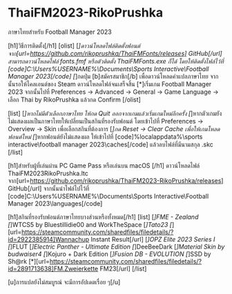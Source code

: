 # ThaiFM2023-RikoPrushka
ภาษาไทยสำหรับ Football Manager 2023

[h1]วิธีการติดตั้ง[/h1]
[olist]
    [*]ดาวน์โหลดไฟล์ติดตั้งฟอนต์จาก[url=https://github.com/rikoprushka/ThaiFMFonts/releases] GitHub[/url]
สามารถดาวน์โหลดไฟล์ fonts.fmf หรือตัวติดตั้ง ThaiFMFonts.exe ก็ได้ โดยให้ติดตั้งไฟล์ไว้ที่
[code]C:\Users\%USERNAME%\Documents\Sports Interactive\Football Manager 2023\[/code]
    [*]กดปุ่ม [b]สมัครสมาชิก[/b] เพื่อดาวน์โหลดคำแปลภาษาไทย จากนั้นรอให้ไคลเอนต์ของ Steam ดาวน์โหลดไฟล์จนเสร็จสิ้น
    [*]เริ่มเกม Football Manager 2023 จากนั้นไปที่ Preferences -> Advanced -> General -> Game Language -> เลือก Thai by RikoPrushka แล้วกด Confirm
[/olist]

[list]
    [*]หากไม่มีตัวเลือกภาษาไทย ให้กด Quit ออกจากเกมแล้วเริ่มเกมใหม่อีกครั้ง
    [*]หากตัวเกมยังไม่แสดงผลเป็นภาษาไทยให้เปลี่ยนเป็นสกินที่รองรับฟอนต์ โดยเข้าไปที่ Preferences -> Overview -> Skin เพื่อเลือกสกินที่ต้องการ
    [*]กด Reset -> Clear Cache เพื่อให้เกมโหลดฟอนต์ใหม่
    [*]หากฟอนต์ยังไม่แสดงผล ให้เข้าไปที่
[code]%localappdata%\sports interactive\football manager 2023\caches[/code]
แล้วลบไฟล์ที่มีนามสกุล .skc
[/list]

[h1]สำหรับผู้ที่เล่นผ่าน PC Game Pass หรือเล่นบน macOS [/h1]
ดาวน์โหลดไฟล์ ThaiFM2023RikoPrushka.ltc จาก[url=https://github.com/rikoprushka/ThaiFM2023-RikoPrushka/releases] GitHub[/url]
จากนั้นนำไฟล์ไปไว้ที่
[code]C:\Users\%USERNAME%\Documents\Sports Interactive\Football Manager 2023\languages[/code]

[h1]สกินที่รองรับฟอนต์ภาษาไทยบางส่วนหรือทั้งหมด[/h1]
[list]
    [*]FME - Zealand
    [*]WTCS5 by Bluestillidie00 and WorkTheSpace
    [*]Tato23
    [*][url=https://steamcommunity.com/sharedfiles/filedetails/?id=2922385914]Wannachup Instant Result[/url]
    [*]OPZ Elite 2023 Series I
    [*]FLUT
    [*]Electric Panther - Ultimate Edition
    [*]DeeBeeDark
    [*]Material Skin by budwaiser4
    [*]Kojuro + Dark Edition
    [*]Fusion DB - EVOLUTION
    [*]SSD by Sh@rk
    [*][url=https://steamcommunity.com/sharedfiles/filedetails/?id=2891713638]FM.Zweierkette FM23[/url]
[/list]

[u]การแปลยังไม่สมบูรณ์ จะมีการอัปเดตเรื่อย ๆ[/u]